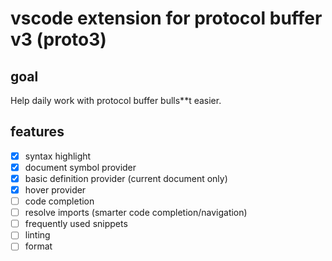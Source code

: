 # vscode extension for protocol buffer v3 (proto3)

## goal

Help daily work with protocol buffer bulls\*\*t easier.

## features

- [x] syntax highlight
- [x] document symbol provider
- [x] basic definition provider (current document only)
- [x] hover provider
- [ ] code completion
- [ ] resolve imports (smarter code completion/navigation)
- [ ] frequently used snippets
- [ ] linting
- [ ] format
